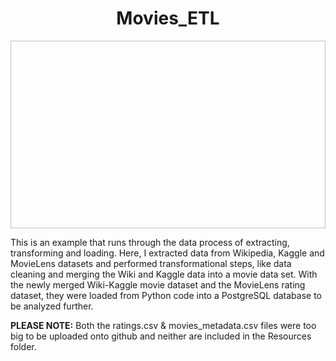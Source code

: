 <h1 align = "center"> Movies_ETL </h1>

<p align = "center">
<img source = "https://cdn.theatlantic.com/assets/media/img/sponsored/2015/03/hollywood/resp-feature.png?1427821023" width = "700" height = "300">
 </p>

This is an example that runs through the data process of extracting, transforming and loading. Here, I extracted data from Wikipedia, Kaggle and MovieLens datasets and performed transformational steps, like data cleaning and merging the Wiki and Kaggle data into a movie data set. With the newly merged Wiki-Kaggle movie dataset and the MovieLens rating dataset, they were loaded from Python code into a PostgreSQL database to be analyzed further.

**PLEASE NOTE:** Both the ratings.csv & movies_metadata.csv files were too big to be uploaded onto github and neither are included in the Resources folder.
